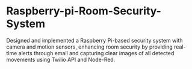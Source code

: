 # Raspberry-pi-Room-Security-System
 Designed and implemented a Raspberry Pi-based security system with camera and motion sensors, enhancing room security by providing real-time alerts through email and capturing clear images of all detected movements using Twilio API and Node-Red.
